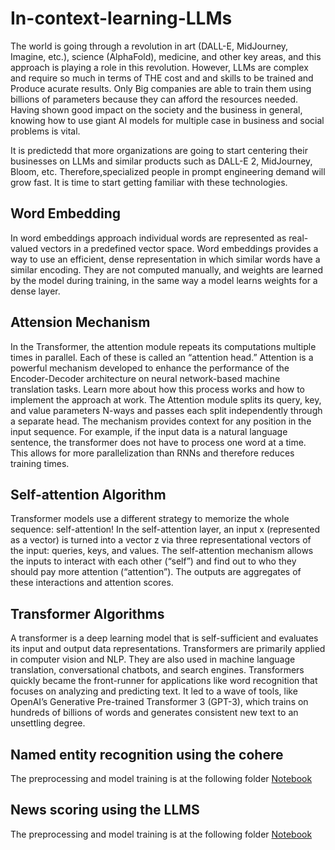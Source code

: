 # In-context-learning-LLMs
The world is going through a revolution in art (DALL-E, MidJourney, Imagine, etc.), science (AlphaFold), medicine, and other key areas, and this approach is playing a role in this revolution.   However, LLMs are complex and require so much in terms of THE cost and and skills to be trained and Produce acurate results. Only Big companies are able to train them using  billions of parameters because they can afford the resources needed. Having shown good impact on the society and the business in general, knowing how to use giant AI models for multiple case in business and social problems is vital.

 It is predictedd that  more organizations are going to start centering their businesses on LLMs and similar products such as DALL-E 2, MidJourney, Bloom, etc. Therefore,specialized people in prompt engineering demand will grow fast. It is time to start getting familiar with these technologies. 


## Word Embedding
In word embeddings approach individual words are represented as real-valued vectors in a predefined vector space. Word embeddings provides a way to use an efficient, dense representation in which similar words have a similar encoding. They are not computed manually, and weights are learned by the model during training, in the same way a model learns weights for a dense layer.


## Attension Mechanism
In the Transformer, the attention module repeats its computations multiple times in parallel. Each of these is called an “attention head.” Attention is a powerful mechanism developed to enhance the performance of the Encoder-Decoder architecture on neural network-based machine translation tasks. Learn more about how this process works and how to implement the approach at work. The Attention module splits its query, key, and value parameters N-ways and passes each split independently through a separate head. The mechanism provides context for any position in the input sequence. For example, if the input data is a natural language sentence, the transformer does not have to process one word at a time. This allows for more parallelization than RNNs and therefore reduces training times.

## Self-attention Algorithm

Transformer models use a different strategy to memorize the whole sequence: self-attention! In the self-attention layer, an input x (represented as a vector) is turned into a vector z via three representational vectors of the input: queries, keys, and values. The self-attention mechanism allows the inputs to interact with each other (“self”) and find out to who they should pay more attention (“attention”). The outputs are aggregates of these interactions and attention scores.
## Transformer Algorithms
A transformer is a deep learning model that is self-sufficient and evaluates its input and output data representations. Transformers are primarily applied in computer vision and NLP. They are also used in machine language translation, conversational chatbots, and search engines. Transformers quickly became the front-runner for applications like word recognition that focuses on analyzing and predicting text. It led to a wave of tools, like OpenAI’s Generative Pre-trained Transformer 3 (GPT-3), which trains on hundreds of billions of words and generates consistent new text to an unsettling degree.

##  Named entity recognition using the cohere
The preprocessing and model training is at the following folder [Notebook](https://github.com/niyotham/in-context-learning-LLMs/tree/main/notebooks)

## News scoring using the LLMS
The preprocessing and model training is at the following folder [Notebook](https://github.com/niyotham/in-context-learning-LLMs/tree/main/notebooks)
